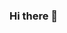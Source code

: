 ### Hi there 👋

<!--
**dconley1212/dconley1212** is a ✨ _special_ ✨ repository because its `README.md` (this file) appears on your GitHub profile.

Here are some ideas to get you started:

- 🔭 I’m currently working on a water plants app!
- 🌱 I’m currently learning Javascript, React, Express, and Node.js. If you have any tips or would like to connect about opportunity I have put my contact information below.
- 🤔 I’m looking for help connecting through axios a front-end point with my back-end express server. My requests are working on postman when I hit the server, but I am having trouble connecting the dots on the front-end.
- 📫 How to reach me: dconley1989@gmail.com
- Fun Fact about me: I have driven from the Atlantic Ocean to the Pacific Ocean in one day.  Happy to expalin more if you're curious!
-->
